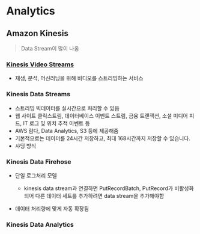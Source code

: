 # Analytics

## Amazon Kinesis
> Data Stream이 많이 나옴

### [Kinesis Video Streams](https://aws.amazon.com/ko/kinesis/)

- 재생, 분석, 머신러닝을 위해 비디오를 스트리밍하는 서비스

### Kinesis Data Streams

- 스트리밍 빅데이터를 실시간으로 처리할 수 있음
- 웹 사이트 클릭스트림, 데이터베이스 이벤트 스트림, 금융 트랜잭션, 소셜 미디어 피드, IT 로그 및 위치 추적 이벤트 등
- AWS 람다, Data Analytics, S3 등에 제공해줌
- 기본적으로는 데이터를 24시간 저장하고, 최대 168시간까지 저장할 수 있습니다.
- 샤딩 방식

### Kinesis Data Firehose

- 단일 로그처리 모델
  - kinesis data stream과 연결하면 PutRecordBatch, PutRecord가 비활성화 되어 다른 데이터 세트를 추가하려면 data stream을 추가해야함

- 데이터 처리량에 맞게 자동 확장됨

### Kinesis Data Analytics